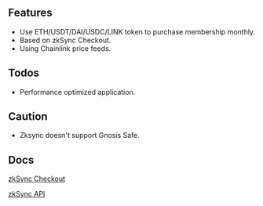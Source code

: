 ## Features

- Use ETH/USDT/DAI/USDC/LINK token to purchase membership monthly.
- Based on zkSync Checkout.
- Using Chainlink price feeds.

## Todos

- Performance optimized application.

## Caution

- Zksync doesn't support Gnosis Safe.

## Docs

[zkSync Checkout](https://www.notion.so/zkSync-Checkout-docs-2bffd6f169e746d0b51873e4127992a6)

[zkSync API](https://zksync.io/api/v0.1.html#transaction-details)
